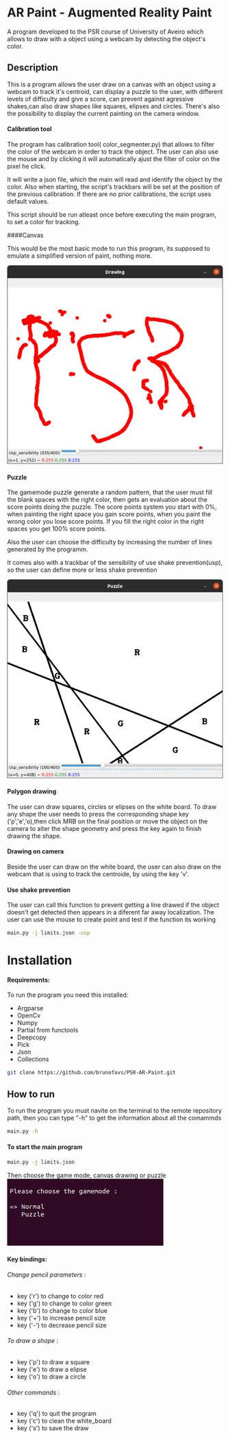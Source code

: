 
# AR Paint - Augmented Reality Paint
A program developed to the PSR course of University of Aveiro which allows to draw with a object using a webcam by detecting the object's color.


## Description

This is a program  allows the user draw on a canvas with an object using a webcam to track it's centroid, can  display a puzzle to the user, with different levels of difficulty and give a score, can prevent against agressive shakes,can also draw shapes like squares, elipses and circles.
There's also the possibility to display the current painting on the camera window.

#### Calibration tool
The program has calibration tool( color_segmenter.py) that allows to filter the color of the webcam in order to track the object. 
The user can also use the mouse and by clicking it will automatically ajust the filter of color on the pixel he click.

It will write a json file, which the main will read and identify the object by the color.
Also when starting, the script's trackbars will be set at the position of the previous calibration. If there are no prior calibrations, the script uses default values.

This script should be run atleast once before executing the main program, to set a color for tracking.

####Canvas

This would be the most basic mode to run this program, its supposed to emulate a simplified version of paint, nothing more.

![](images/canvas.png)

#### Puzzle
The gamemode puzzle generate a random pattern, that the user must fill the blank spaces with the right color, then gets an evaluation about the score points doing the puzzle.
The score points system you start with 0%, when painting the right space you gain score points, when you paint the wrong color you lose score points. If you fill the right color in the right spaces you get 100% score points.

Also the user can choose the difficulty by increasing the number of lines generated by the programm.

It comes also with a trackbar of the sensibility of use shake prevention(usp), so the user can define more or less shake prevention

![](images/puzzle.png)


#### Polygon drawing

The user can draw squares, circles or elipses on the white board. To draw any shape the user needs to press the corresponding shape key ('p','e','o),then click MRB on the final position or move the object on the camera to alter the shape geometry and press the key again to finish drawing the shape.


#### Drawing on camera

Beside the user can draw on the white board, the user can also draw on the webcam that is using to track the centroide, by using the key 'v'.


#### Use shake prevention
The user can call this function to prevent getting a line drawed if the object doesn't get detected then appears in a diferent far away localization. The user can use the mouse to create point and test if the function its working

```bash
main.py -j limits.json -usp 
```


# Installation

#### Requirements: 

To run the program you need this installed:
- Argparse
- OpenCv
- Numpy
- Partial from functools
- Deepcopy
- Pick
- Json
- Collections

``` bash
git clone https://github.com/brunofavs/PSR-AR-Paint.git
```

## How to run

To run the program you must navite on the terminal to the remote repository path, then you can type "-h" to get the information about all the comammds

```bash
main.py -h 
```
#### To start the main program 

```bash
main.py -j limits.json
```
 Then choose the game mode, canvas drawing or puzzle
![](images/choose_game.png)

#### Key bindings:

###### Change pencil parameters :

- key ('r') to change to color red
- key ('g') to change to color green
- key ('b') to change to color blue
- key ('+') to increase pencil size
- key ('-') to decrease pencil size

  
###### To draw a shape :

- key ('p') to draw a square
- key ('e') to draw a elipse
- key ('o') to draw a circle

###### Other commands :

- key ('q') to quit the program
- key ('c') to clean the white_board
- key ('s') to save the draw
